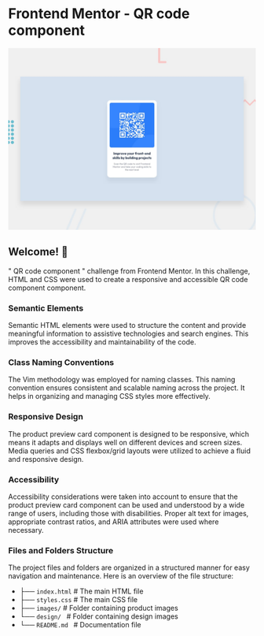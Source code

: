# Frontend Mentor - QR code component

![Design preview for the QR code component coding challenge](./design/desktop-preview.jpg)

## Welcome! 👋
 " QR code component " challenge from Frontend Mentor. In this challenge, HTML and CSS were used to create a responsive and accessible QR code component  component. 
### Semantic Elements
Semantic HTML elements were used to structure the content and provide meaningful information to assistive technologies and search engines. This improves the accessibility and maintainability of the code.

### Class Naming Conventions
The Vim methodology was employed for naming classes. This naming convention ensures consistent and scalable naming across the project. It helps in organizing and managing CSS styles more effectively.

### Responsive Design
The product preview card component is designed to be responsive, which means it adapts and displays well on different devices and screen sizes. Media queries and CSS flexbox/grid layouts were utilized to achieve a fluid and responsive design.

### Accessibility
Accessibility considerations were taken into account to ensure that the product preview card component can be used and understood by a wide range of users, including those with disabilities. Proper alt text for images, appropriate contrast ratios, and ARIA attributes were used where necessary.

### Files and Folders Structure
The project files and folders are organized in a structured manner for easy navigation and maintenance. Here is an overview of the file structure:
- ├── `index.html`           # The main HTML file
- ├── `styles.css`           # The main CSS file
- ├── `images/`              # Folder containing product images
- └── `design/ `           # Folder containing design images
- └── `README.md `           # Documentation file
